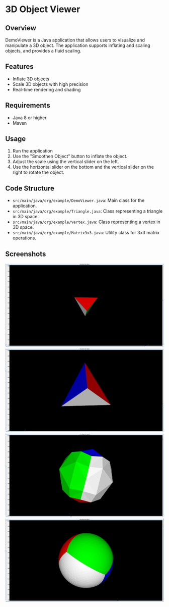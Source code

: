 # 3D Object Viewer

## Overview
DemoViewer is a Java application that allows users to visualize and manipulate a 3D object. The application supports inflating and scaling objects, and provides a fluid scaling.

## Features
- Inflate 3D objects
- Scale 3D objects with high precision
- Real-time rendering and shading

## Requirements
- Java 8 or higher
- Maven

## Usage
1. Run the application
2. Use the "Smoothen Object" button to inflate the object.
3. Adjust the scale using the vertical slider on the left.
4. Use the horizontal slider on the bottom and the vertical slider on the right to rotate the object.

## Code Structure
- `src/main/java/org/example/DemoViewer.java`: Main class for the application.
- `src/main/java/org/example/Triangle.java`: Class representing a triangle in 3D space.
- `src/main/java/org/example/Vertex.java`: Class representing a vertex in 3D space.
- `src/main/java/org/example/Matrix3x3.java`: Utility class for 3x3 matrix operations.

## Screenshots

![Screenshot 1](pictures/Screenshot_1.png)
![Screenshot 2](pictures/Screenshot_2.png)
![Screenshot 3](pictures/Screenshot_3.png)
![Screenshot 4](pictures/Screenshot_4.png)